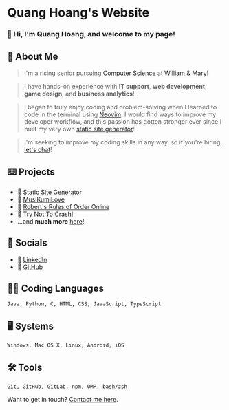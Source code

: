 # Quang Hoang's Website

### 👋 Hi, I'm Quang Hoang, and welcome to my page!

## 👦 About Me

> I'm a rising senior pursuing [Computer Science](https://www.wm.edu/as/computerscience/) at [William & Mary](https://www.wm.edu/)!


> I have hands-on experience with **IT support**, **web development**, **game design**, and **business analytics**!


> I began to truly enjoy coding and problem-solving when I learned to code in the terminal using [Neovim](https://neovim.io/). I would find ways to improve my developer workflow, and this passion has gotten stronger ever since I built my very own [static site generator](https://github.com/theantigone/static-site-generator/)!


> I'm seeking to improve my coding skills in any way, so if you're hiring, [let's chat](https://www.cs.wm.edu/~qhoang/contact/)!

## ⌨️ Projects

- 🔋 [Static Site Generator](/projects/static-site-generator)
- 🎵 [MusiKumiLove](/projects/musikumilove)
- 👥 [Robert's Rules of Order Online](/projects/ronr)
- 🚙 [Try Not To Crash!](/projects/racing-car-game)
- ...and **much more** [here](/projects)!

## 💬 Socials

- 👔 [LinkedIn](https://www.linkedin.com/in/quanghoang1)
- 🚀 [GitHub](https://github.com/theantigone)

## 🧑‍💻 Coding Languages

```
Java, Python, C, HTML, CSS, JavaScript, TypeScript
```

## 🖥️ Systems

```
Windows, Mac OS X, Linux, Android, iOS
```

## 🛠️ Tools

```
Git, GitHub, GitLab, npm, OMR, bash/zsh
```

Want to get in touch? [Contact me here](/contact).
